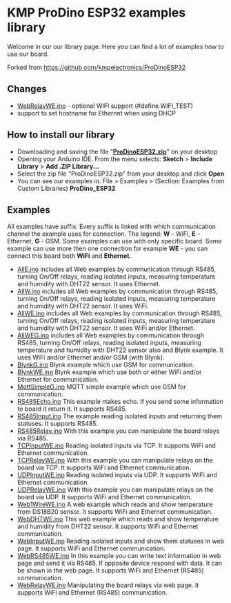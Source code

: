 # KMP ProDino ESP32 examples library

Welcome in our our library page. Here you can find a lot of examples how to use our board.

Forked from https://github.com/kmpelectronics/ProDinoESP32

## Changes
- [WebRelayWE.ino](./examples/WebRelayWE/WebRelayWE.ino) - optional WIFI support (#define WIFI_TEST)
- support to set hostname for Ethernet when using DHCP


## How to install our library

 -   
    Downloading and saving the file "**[ProDinoESP32.zip](https://github.com/kmpelectronics/ProDinoESP32/releases/download/2.0.0/ProDinoESP32.zip?raw=true)**" on your desktop
 -     
    Opening your Arduino IDE. From the menu selects:  **Sketch**  >  **Include Library**  >  **Add .ZIP Library...**
 -    
    Select the zip file "ProDinoESP32.zip" from your desktop and click  **Open**
 -    
    You can see our examples in: File > Examples > (Section: Examples from Custom Libraries)  **ProDino_ESP32**
## Examples
All examples have suffix. Every suffix is linked with which communication channel the example uses for connection. The legend: **W** - WiFi, **E** - Ethernet, **G** - GSM. Some examples can use with only specific board. Some example can use more then one connection for example **WE** - you can connect this board both **WiFi** and **Ethernet**.
 - [AllE.ino](./examples/AllE/AllE.ino) includes all Web examples by communication through RS485, turning On/Off relays, reading isolated inputs, measuring temperature and humidity with DHT22 sensor. It uses Ethernet.
 - [AllW.ino](./examples/AllW/AllW.ino) includes all Web examples by communication through RS485, turning On/Off relays, reading isolated inputs, measuring temperature and humidity with DHT22 sensor. It uses WiFi.
 - [AllWE.ino](./examples/AllWE/AllWE.ino) includes all Web examples by communication through RS485, turning On/Off relays, reading isolated inputs, measuring temperature and humidity with DHT22 sensor. It uses WiFi and/or Ethernet.
- [AllWEG.ino](./examples/AllWEG/AllWEG.ino) includes all Web examples by communication through RS485, turning On/Off relays, reading isolated inputs, measuring temperature and humidity with DHT22 sensor also and Blynk example. It uses WiFi and/or Ethernet and/or GSM (with Blynk). 
- [BlynkG.ino](./examples/BlynkG/BlynkG.ino) Blynk example which use GSM for communication.
- [BlynkWE.ino](./examples/BlynkWE/BlynkWE.ino) Blynk example which use both or either WiFi and/or Ethernet for communication.
- [MqttSimpleG.ino](./examples/MqttSimpleG/MqttSimpleG.ino) MQTT simple example which use GSM for communication.
- [RS485Echo.ino](./examples/RS485Echo/RS485Echo.ino) This example makes echo. If you send some information to board it return it. It supports RS485.
- [RS485Input.ino](./examples/RS485Input/RS485Input.ino) The example reading isolated inputs and returning them statuses. It supports RS485.
- [RS485Relay.ino](./examples/RS485Relay/RS485Relay.ino) With this example you can manipulate the board relays via RS485.
- [TCPInputWE.ino](./examples/TCPInputWE/TCPInputWE.ino) Reading isolated inputs via TCP. It supports WiFi and Ethernet communication.
- [TCPRelayWE.ino](./examples/TCPRelayWE/TCPRelayWE.ino) With this example you can manipulate relays on the board via TCP. It supports WiFi and Ethernet communication.
- [UDPInputWE.ino](./examples/UDPInputWE/UDPInputWE.ino) Reading isolated inputs via UDP. It supports WiFi and Ethernet communication.
- [UDPRelayWE.ino](./examples/UDPRelayWE/UDPRelayWE.ino) With this example you can manipulate relays on the board via UDP. It supports WiFi and Ethernet communication.
- [Web1WireWE.ino](./examples/Web1WireWE/Web1WireWE.ino) A web example which reads and show temperature from DS18B20 sensor. It supports WiFi and Ethernet communication.
- [WebDHTWE.ino](./examples/WebDHTWE/WebDHTWE.ino) This web example which reads and show temperature and humidity from DHT22 sensor. It supports WiFi and Ethernet communication.
- [WebInputWE.ino](./examples/WebInputWE/WebInputWE.ino) Reading isolated inputs and show them statuses in web page. It supports WiFi and Ethernet communication.
- [WebRS485WE.ino](./examples/WebRS485WE/WebRS485WE.ino) In this example you can write text information in web page and send it via RS485. If opposite device respond with data. It can be shown in the web page. It supports WiFi and Ethernet (RS485) communication.
- [WebRelayWE.ino](./examples/WebRelayWE/WebRelayWE.ino) Manipulating the board relays via web page.  It supports WiFi and Ethernet (RS485) communication.